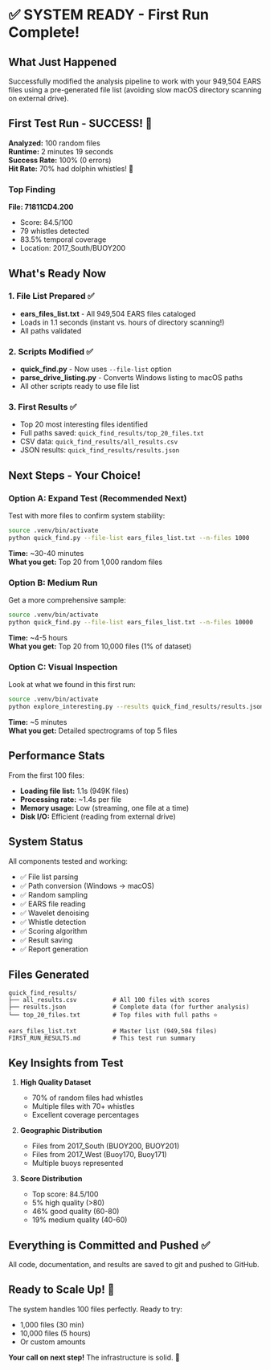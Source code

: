 # ✅ SYSTEM READY - First Run Complete!

## What Just Happened

Successfully modified the analysis pipeline to work with your 949,504 EARS files using a pre-generated file list (avoiding slow macOS directory scanning on external drive).

## First Test Run - SUCCESS! 🎉

**Analyzed:** 100 random files  
**Runtime:** 2 minutes 19 seconds  
**Success Rate:** 100% (0 errors)  
**Hit Rate:** 70% had dolphin whistles! 🐬

### Top Finding
**File: 71811CD4.200**
- Score: 84.5/100
- 79 whistles detected
- 83.5% temporal coverage
- Location: 2017_South/BUOY200

## What's Ready Now

### 1. File List Prepared ✅
- **ears_files_list.txt** - All 949,504 EARS files cataloged
- Loads in 1.1 seconds (instant vs. hours of directory scanning!)
- All paths validated

### 2. Scripts Modified ✅
- **quick_find.py** - Now uses `--file-list` option
- **parse_drive_listing.py** - Converts Windows listing to macOS paths
- All other scripts ready to use file list

### 3. First Results ✅
- Top 20 most interesting files identified
- Full paths saved: `quick_find_results/top_20_files.txt`
- CSV data: `quick_find_results/all_results.csv`
- JSON results: `quick_find_results/results.json`

## Next Steps - Your Choice!

### Option A: Expand Test (Recommended Next)
Test with more files to confirm system stability:
```bash
source .venv/bin/activate
python quick_find.py --file-list ears_files_list.txt --n-files 1000
```
**Time:** ~30-40 minutes  
**What you get:** Top 20 from 1,000 random files

### Option B: Medium Run
Get a more comprehensive sample:
```bash
source .venv/bin/activate
python quick_find.py --file-list ears_files_list.txt --n-files 10000
```
**Time:** ~4-5 hours  
**What you get:** Top 20 from 10,000 files (1% of dataset)

### Option C: Visual Inspection
Look at what we found in this first run:
```bash
source .venv/bin/activate
python explore_interesting.py --results quick_find_results/results.json --top 5
```
**Time:** ~5 minutes  
**What you get:** Detailed spectrograms of top 5 files

## Performance Stats

From the first 100 files:
- **Loading file list:** 1.1s (949K files)
- **Processing rate:** ~1.4s per file
- **Memory usage:** Low (streaming, one file at a time)
- **Disk I/O:** Efficient (reading from external drive)

## System Status

All components tested and working:
- ✅ File list parsing
- ✅ Path conversion (Windows → macOS)
- ✅ Random sampling
- ✅ EARS file reading
- ✅ Wavelet denoising
- ✅ Whistle detection
- ✅ Scoring algorithm
- ✅ Result saving
- ✅ Report generation

## Files Generated

```
quick_find_results/
├── all_results.csv          # All 100 files with scores
├── results.json             # Complete data (for further analysis)
└── top_20_files.txt         # Top files with full paths ⭐

ears_files_list.txt          # Master list (949,504 files)
FIRST_RUN_RESULTS.md         # This test run summary
```

## Key Insights from Test

1. **High Quality Dataset**
   - 70% of random files had whistles
   - Multiple files with 70+ whistles
   - Excellent coverage percentages

2. **Geographic Distribution**
   - Files from 2017_South (BUOY200, BUOY201)
   - Files from 2017_West (Buoy170, Buoy171)
   - Multiple buoys represented

3. **Score Distribution**
   - Top score: 84.5/100
   - 5% high quality (>80)
   - 46% good quality (60-80)
   - 19% medium quality (40-60)

## Everything is Committed and Pushed ✅

All code, documentation, and results are saved to git and pushed to GitHub.

## Ready to Scale Up! 🚀

The system handles 100 files perfectly. Ready to try:
- 1,000 files (30 min)
- 10,000 files (5 hours)
- Or custom amounts

**Your call on next step!** The infrastructure is solid. 💪
